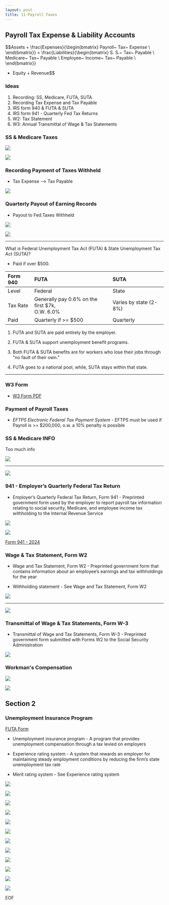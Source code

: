 ```yaml
---
layout: post
title: 11-Payroll Taxes
--- 
```




## Payroll Tax Expense & Liability Accounts

$$Assets + \frac{Expenses}{\begin{bmatrix}
                           Payroll~ Tax~ Expense \\
                           \end{bmatrix}} 
= \frac{Liabilities}{\begin{bmatrix}
                     S. S.~ Tax~ Payable \\
                     Medicare~ Tax~ Payable \\
                     Employee~ Income~ Tax~ Payable \\
                     \end{bmatrix}} 
 + Equity + Revenue$$



### Ideas

1. Recording: SS, Medicare, FUTA, SUTA
2. Recording Tax Expense and Tax Payable
3. IRS form 940 & FUTA & SUTA
4. IRS form 941 - Quarterly Fed Tax Returns
5. W2: Tax Statement
6. W3: Annual Transmittal of Wage & Tax Statements

<!-- 
![](/assets/mc-graw-accounting-course/chap11.payroll.taxes/1.objectives.png)
-->

### SS & Medicare Taxes

![](/assets/mc-graw-accounting-course/chap11.payroll.taxes/ss.medicare.payin.png)

![](/assets/mc-graw-accounting-course/chap11.payroll.taxes/4.tax.liability.png)

### Recording Payment of Taxes Withheld

- Tax Expense --> Tax Payable

![](/assets/mc-graw-accounting-course/chap11.payroll.taxes/6.ledger.4.ss.medicare.tax.png)

### Quarterly Payout of Earning Records

- Payout to Fed.Taxes Withheld
  
![](/assets/mc-graw-accounting-course/chap11.payroll.taxes/7.ledger.example.taxes.payable.png)


![](/assets/mc-graw-accounting-course/chap11.payroll.taxes/8.earning.records.png)


---

What is Federal Unemployment Tax Act (FUTA) & State Unemployment Tax Act (SUTA)?

- Paid if over $500.
  
|Form 940|FUTA|SUTA|
|:-|:-|:-|
|Level|Federal|State|
|Tax Rate|Generally pay 0.6% on the first $7k,<br>O.W. 6.0%|Varies by state (2-8%)|
|Paid| Quarterly if >= $500 | Quarterly |

1. FUTA and SUTA are paid entirely by the employer.   

2. FUTA & SUTA support unemployment benefit programs.  

3. Both FUTA & SUTA benefits are for workers who lose their jobs through "no fault of their own."  

4. FUTA goes to a national pool, while, SUTA stays within that state.

---

### W3 Form

- [W3 Form PDF](https://www.irs.gov/pub/irs-pdf/iw2w3.pdf)


### Payment of Payroll Taxes

- *EFTPS Electronic Federal Tax Payment System* - EFTPS must be used if Payroll is >= $200,000, o.w. a 10% penalty is possible

<!--
![](/assets/mc-graw-accounting-course/chap11.payroll.taxes/2.aca.provisions.png)
-->

### SS & Medicare INFO


Too much info

![](/assets/mc-graw-accounting-course/chap11.payroll.taxes/3.calculating.tax.liability.png)

<!--
![](/assets/mc-graw-accounting-course/chap11.payroll.taxes/5.tax.accts.dr.cr.png)
-->

---

![](/assets/mc-graw-accounting-course/chap11.payroll.taxes/chap11.prob.1.png)


### 941 - Employer’s Quarterly Federal Tax Return

- Employer’s Quarterly Federal Tax Return, Form 941 - Preprinted government form used by the employer to report payroll tax information relating to social security, Medicare, and employee income tax withholding to the Internal Revenue Service

![](/assets/mc-graw-accounting-course/chap11.payroll.taxes/9.company.wide.tax.and.pay.schedule.png)

![](/assets/mc-graw-accounting-course/chap11.payroll.taxes/10.when.to.file.png)

[Form 941 - 2024](https://www.irs.gov/pub/irs-prior/f941--2024.pdf)


### Wage & Tax Statement, Form W2

- Wage and Tax Statement, Form W2 - Preprinted government form that contains information about an employee’s earnings and tax withholdings for the year

- Withholding statement - See Wage and Tax Statement, Form W2

![](/assets/mc-graw-accounting-course/chap11.payroll.taxes/w2.copies.made.png)

---

![](/assets/mc-graw-accounting-course/chap11.payroll.taxes/11.quarters.png)


### Transmittal of Wage & Tax Statements, Form W-3

- Transmittal of Wage and Tax Statements, Form W-3 - Preprinted government form submitted with Forms W2 to the Social Security Administration


![](/assets/mc-graw-accounting-course/chap11.payroll.taxes/12.w2.form.requirements.png)

### Workman's Compensation

![](/assets/mc-graw-accounting-course/chap11.payroll.taxes/workmans.comp.exp.payable.png)

![](/assets/mc-graw-accounting-course/chap11.payroll.taxes/prepaid.workmans.comp.cash.2.ins.png)

## Section 2


### Unemployment Insurance Program

[FUTA Form](_posts/2024-04-24-940-futa.md)

- Unemployment insurance program - A program that provides unemployment compensation through a tax levied on employers

- Experience rating system - A system that rewards an employer for maintaining steady employment conditions by reducing the firm’s state unemployment tax rate


- Merit rating system - See Experience rating system

![](/assets/mc-graw-accounting-course/chap11.payroll.taxes/computing.unemployment.taxes.png)

![](/assets/mc-graw-accounting-course/chap11.payroll.taxes/reporting.quarter.unemployment.taxes.png)


![](/assets/mc-graw-accounting-course/chap11.payroll.taxes/futa3.png)

![](/assets/mc-graw-accounting-course/chap11.payroll.taxes/Screenshot%20from%202024-04-22%2017-05-35.png)

![](/assets/mc-graw-accounting-course/chap11.payroll.taxes/Screenshot%20from%202024-04-22%2017-09-02.png)

![](/assets/mc-graw-accounting-course/chap11.payroll.taxes/Screenshot%20from%202024-04-22%2017-12-54.png)


![](/assets/mc-graw-accounting-course/chap11.payroll.taxes/Screenshot%20from%202024-04-22%2017-15-58.png)

![](/assets/mc-graw-accounting-course/chap11.payroll.taxes/Screenshot%20from%202024-04-22%2017-16-40.png)

![](/assets/mc-graw-accounting-course/chap11.payroll.taxes/Screenshot%20from%202024-04-22%2017-17-41.png)

![](/assets/mc-graw-accounting-course/chap11.payroll.taxes/tax.table.png)




![](/assets/mc-graw-accounting-course/chap11.payroll.taxes/13.w2.info.png)

![](/assets/mc-graw-accounting-course/chap11.payroll.taxes/14.w3.info.png)




<!--

---

# NOT NEEDED

### Questions

![](/assets/mc-graw-accounting-course/chap11.payroll.taxes/chap11.section1.q.png)

---

### Terms

![](/assets/mc-graw-accounting-course/chap11.payroll.taxes/terms1.png)


- Experience rating system: Adjusts insurance premiums based on a company's past history of claims (fewer claims = lower premiums).

- Merit rating system: Rewards individual employees with lower insurance premiums based on their safety record or performance.

- Transmittal of Wage and Tax Statements, Form W3: An employer's form used to send copies of Form W2 (Wage and Tax Statement) to the Social Security Administration.

- Unemployment insurance program: Government-funded program that provides temporary financial assistance to qualified workers who lose their jobs through no fault of their own.

- Wage and Tax Statement, Form W2: An annual form employers send to employees summarizing their wages, taxes withheld, and other earnings information for tax filing purposes.

- Withholding statement: A document showing the amount of tax withheld from an employee's paycheck throughout the year (often synonymous with Form W2).

- Back period: Refers to a previous pay period or tax year for which tax filings or payments were missed or need to be adjusted.

-->

EOF